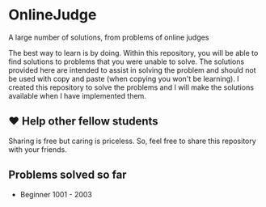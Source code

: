 # OnlineJudge

A large number of solutions, from problems of online judges

The best way to learn is by doing. Within this repository, you will be able to find solutions to problems that you were unable to solve.
The solutions provided here are intended to assist in solving the problem and should not be used with copy and paste (when copying you won't be learning). I created this repository to solve the problems and I will make the solutions available when I have implemented them.

## ❤️ Help other fellow students

Sharing is free but caring is priceless. So, feel free to share this repository with your friends.

## Problems solved so far
- Beginner 1001 - 2003

